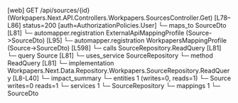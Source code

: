 [web] GET /api/sources/{id}  (Workpapers.Next.API.Controllers.Workpapers.SourcesController.Get)  [L78–L86] status=200 [auth=AuthorizationPolicies.User]
  └─ maps_to SourceDto [L81]
    └─ automapper.registration ExternalApiMappingProfile (Source->SourceDto) [L95]
    └─ automapper.registration WorkpapersMappingProfile (Source->SourceDto) [L598]
  └─ calls SourceRepository.ReadQuery [L81]
  └─ query Source [L81]
  └─ uses_service SourceRepository
    └─ method ReadQuery [L81]
      └─ implementation Workpapers.Next.Data.Repository.Workpapers.SourceRepository.ReadQuery [L8-L40]
  └─ impact_summary
    └─ entities 1 (writes=0, reads=1)
      └─ Source writes=0 reads=1
    └─ services 1
      └─ SourceRepository
    └─ mappings 1
      └─ SourceDto

